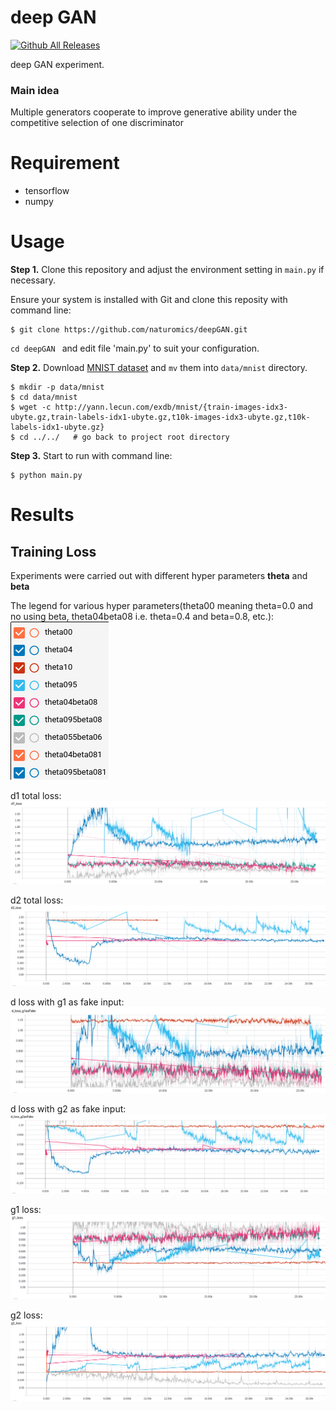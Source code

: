 # deep GAN
[![Github All Releases](https://img.shields.io/github/downloads/atom/atom/total.svg?style=plastic)]()

deep GAN experiment.

### Main idea
Multiple generators cooperate to improve generative ability under the competitive selection of one discriminator

# Requirement
* tensorflow
* numpy

# Usage
**Step 1.** Clone this repository and adjust the environment setting in ``main.py`` if necessary.

Ensure your system is installed with Git and clone this reposity with command line:

```
$ git clone https://github.com/naturomics/deepGAN.git
```
``cd deepGAN `` and edit file 'main.py' to suit your configuration.

**Step 2.** Download [MNIST dataset](http://yann.lecun.com/exdb/mnist/) and ``mv`` them into ``data/mnist`` directory.
```
$ mkdir -p data/mnist
$ cd data/mnist
$ wget -c http://yann.lecun.com/exdb/mnist/{train-images-idx3-ubyte.gz,train-labels-idx1-ubyte.gz,t10k-images-idx3-ubyte.gz,t10k-labels-idx1-ubyte.gz}
$ cd ../../   # go back to project root directory
```

**Step 3.** Start to run with command line:
```
$ python main.py
```

# Results

## Training Loss
Experiments were carried out with different hyper parameters **theta** and **beta**

The legend for various hyper parameters(theta00 meaning theta=0.0 and no using beta, theta04beta08 i.e. theta=0.4 and beta=0.8, etc.):
![Legend](imgs/training/legend.png)

d1 total loss:
![d1_loss](imgs/training/d1_loss.png)

d2 total loss:
![d2_loss](imgs/training/d2_loss.png)

d loss with g1 as fake input:
![d_loss_g1AsFake](imgs/training/d_loss_g1AsFake.png)

d loss with g2 as fake input:
![d_loss_g2AsFake](imgs/training/d_loss_g2AsFake.png)

g1 loss:
![g1_loss](imgs/training/g1_loss.png)

g2 loss:
![g2_loss](imgs/training/g2_loss.png)

